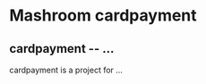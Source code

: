 Mashroom cardpayment
=============

cardpayment -- ...
-----------------------

cardpayment is a project for ...
